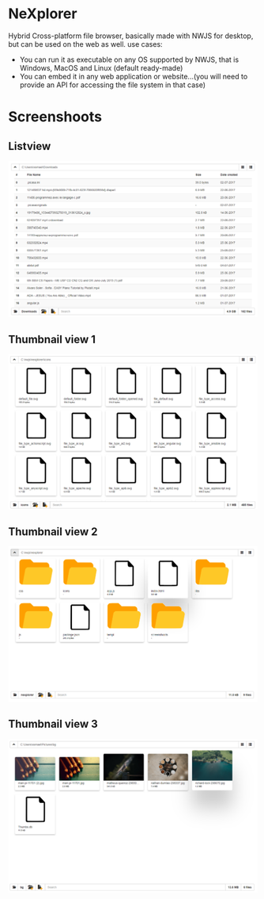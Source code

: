 # NeXplorer

Hybrid Cross-platform file browser, basically  made with NWJS for desktop, but can be used on the web as well.
use cases:

- You can run it as executable on any OS supported by NWJS, that is Windows, MacOS and Linux (default ready-made)
- You can embed it in any web application or website...(you will need to provide an API for accessing the file system in that case)


# Screenshoots


## Listview
![List view](screenshots/1.png)


## Thumbnail view 1

![Thumbnail view](screenshots/2.png?raw=true "Thumbnails")


## Thumbnail view 2

![Thumbnail view](screenshots/3.png?raw=true "Thumbnails")


## Thumbnail view 3

![Thumbnail view](screenshots/4.png?raw=true "Thumbnails")
